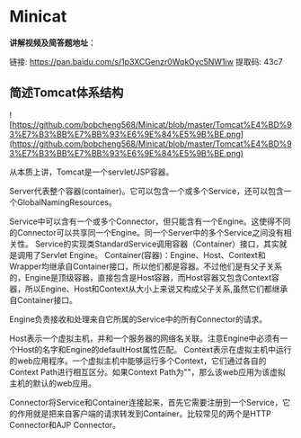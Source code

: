 # Minicat

**讲解视频及简答题地址**：

链接: https://pan.baidu.com/s/1p3XCGenzr0WqkOyc5NW1iw 提取码: 43c7





## 简述Tomcat体系结构

![https://github.com/bobcheng568/Minicat/blob/master/Tomcat%E4%BD%93%E7%B3%BB%E7%BB%93%E6%9E%84%E5%9B%BE.png](https://github.com/bobcheng568/Minicat/blob/master/Tomcat%E4%BD%93%E7%B3%BB%E7%BB%93%E6%9E%84%E5%9B%BE.png)


从本质上讲，Tomcat是一个servlet/JSP容器。

Server代表整个容器(container)。它可以包含一个或多个Service，还可以包含一个GlobalNamingResources。

Service中可以含有一个或多个Connector，但只能含有一个Engine。这使得不同的Connector可以共享同一个Engine。同一个Server中的多个Service之间没有相关性。
Service的实现类StandardService调用容器（Container）接口，其实就是调用了Servlet Engine。
Container(容器)：Engine、Host、Context和Wrapper均继承自Container接口，所以他们都是容器。不过他们是有父子关系的，Engine是顶级容器，直接包含是Host容器，而Host容器又包含Context容器，所以Engine、Host和Context从大小上来说又构成父子关系,虽然它们都继承自Container接口。

Engine负责接收和处理来自它所属的Service中的所有Connector的请求。

Host表示一个虚拟主机，并和一个服务器的网络名关联。注意Engine中必须有一个Host的名字和Engine的defaultHost属性匹配。
Context表示在虚拟主机中运行的web应用程序。一个虚拟主机中能够运行多个Context，它们通过各自的Context Path进行相互区分。如果Context Path为""，那么该web应用为该虚拟主机的默认的web应用。

Connector将Service和Container连接起来，首先它需要注册到一个Service，它的作用就是把来自客户端的请求转发到Container。比较常见的两个是HTTP Connector和AJP Connector。
